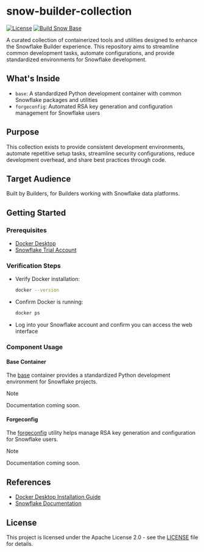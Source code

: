 # snow-builder-collection

[![License](https://img.shields.io/badge/License-Apache_2.0-blue.svg)](LICENSE) [![Build Snow Base](https://github.com/kameshsampath/snow-builder-collection/actions/workflows/base.yml/badge.svg)](https://github.com/kameshsampath/snow-builder-collection/actions/workflows/base.yml)

A curated collection of containerized tools and utilities designed to enhance the Snowflake Builder experience. This repository aims to streamline common development tasks, automate configurations, and provide standardized environments for Snowflake development.

## What's Inside

- `base`: A standardized Python development container with common Snowflake packages and utilities
- `forgeconfig`: Automated RSA key generation and configuration management for Snowflake users

## Purpose

This collection exists to provide consistent development environments, automate repetitive setup tasks, streamline security configurations, reduce development overhead, and share best practices through code.

## Target Audience

Built by Builders, for Builders working with Snowflake data platforms.

## Getting Started

### Prerequisites

- [Docker Desktop](https://www.docker.com/products/docker-desktop/)
- [Snowflake Trial Account](https://signup.snowflake.com/)

### Verification Steps

- Verify Docker installation:
   ```bash
   docker --version
   ```

- Confirm Docker is running:
   ```bash
   docker ps
   ```

- Log into your Snowflake account and confirm you can access the web interface

### Component Usage

#### Base Container

The [base](./base) container provides a standardized Python development environment for Snowflake projects. 

> [!NOTE]
> Documentation coming soon.

#### Forgeconfig

The [forgeconfig](./forgeconfig) utility helps manage RSA key generation and configuration for Snowflake users. 

> [!NOTE]
> Documentation coming soon.

## References

- [Docker Desktop Installation Guide](https://docs.docker.com/desktop/)
- [Snowflake Documentation](https://docs.snowflake.com/)

## License

This project is licensed under the Apache License 2.0 - see the [LICENSE](LICENSE) file for details.